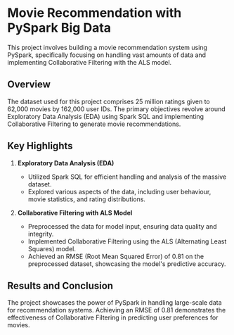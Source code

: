 # Movie Recommendation with PySpark Big Data

This project involves building a movie recommendation system using PySpark, specifically focusing on handling vast amounts of data and implementing Collaborative Filtering with the ALS model.

## Overview

The dataset used for this project comprises 25 million ratings given to 62,000 movies by 162,000 user IDs. The primary objectives revolve around Exploratory Data Analysis (EDA) using Spark SQL and implementing Collaborative Filtering to generate movie recommendations.

## Key Highlights

1. **Exploratory Data Analysis (EDA)**
    - Utilized Spark SQL for efficient handling and analysis of the massive dataset.
    - Explored various aspects of the data, including user behaviour, movie statistics, and rating distributions.

2. **Collaborative Filtering with ALS Model**
    - Preprocessed the data for model input, ensuring data quality and integrity.
    - Implemented Collaborative Filtering using the ALS (Alternating Least Squares) model.
    - Achieved an RMSE (Root Mean Squared Error) of 0.81 on the preprocessed dataset, showcasing the model's predictive accuracy.

## Results and Conclusion

The project showcases the power of PySpark in handling large-scale data for recommendation systems. Achieving an RMSE of 0.81 demonstrates the effectiveness of Collaborative Filtering in predicting user preferences for movies.
